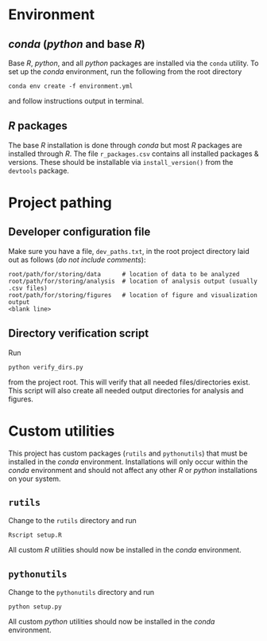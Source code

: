 # Environment
## *conda* (*python* and base *R*)
Base *R*, *python*, and all *python* packages are installed via the `conda` utility. To set up the *conda* environment, run the following from the root directory
```
conda env create -f environment.yml
```
and follow instructions output in terminal.

## *R* packages
The base *R* installation is done through *conda* but most *R* packages are installed through *R*. The file `r_packages.csv` contains all installed packages & versions. These should be installable via `install_version()` from the `devtools` package.

# Project pathing
## Developer configuration file
Make sure you have a file, `dev_paths.txt`, in the root project directory laid out as follows (*do not include comments*):
```
root/path/for/storing/data      # location of data to be analyzed
root/path/for/storing/analysis  # location of analysis output (usually .csv files)
root/path/for/storing/figures   # location of figure and visualization output
<blank line>
```

## Directory verification script
Run
```
python verify_dirs.py
```
from the project root. This will verify that all needed files/directories exist. This script will also create all needed output directories for analysis and figures.

# Custom utilities
This project has custom packages (`rutils` and `pythonutils`) that must be installed in the *conda* environment. Installations will only occur within the *conda* environment and should not affect any other *R* or *python* installations on your system. 

## `rutils`
Change to the `rutils` directory and run
```
Rscript setup.R
```

All custom *R* utilities should now be installed in the *conda* environment.

## `pythonutils`
Change to the `pythonutils` directory and run
```
python setup.py
```

All custom *python* utilities should now be installed in the *conda* environment.
